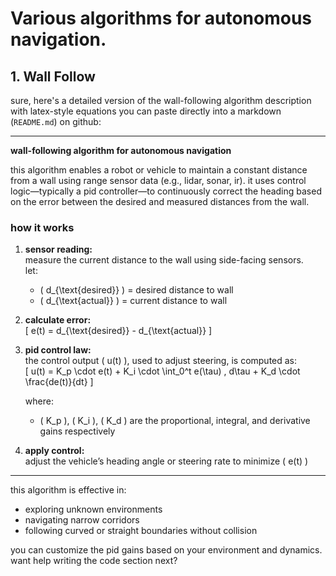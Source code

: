 # Various algorithms for autonomous navigation.

## 1. Wall Follow

sure, here's a detailed version of the wall-following algorithm description with latex-style equations you can paste directly into a markdown (`README.md`) on github:

---

**wall-following algorithm for autonomous navigation**

this algorithm enables a robot or vehicle to maintain a constant distance from a wall using range sensor data (e.g., lidar, sonar, ir). it uses control logic—typically a pid controller—to continuously correct the heading based on the error between the desired and measured distances from the wall.

### how it works

1. **sensor reading:**  
   measure the current distance to the wall using side-facing sensors.  
   let:  
   - \( d_{\text{desired}} \) = desired distance to wall  
   - \( d_{\text{actual}} \) = current distance to wall  

2. **calculate error:**  
   \[
   e(t) = d_{\text{desired}} - d_{\text{actual}}
   \]

3. **pid control law:**  
   the control output \( u(t) \), used to adjust steering, is computed as:  
   \[
   u(t) = K_p \cdot e(t) + K_i \cdot \int_0^t e(\tau) \, d\tau + K_d \cdot \frac{de(t)}{dt}
   \]

   where:  
   - \( K_p \), \( K_i \), \( K_d \) are the proportional, integral, and derivative gains respectively

4. **apply control:**  
   adjust the vehicle’s heading angle or steering rate to minimize \( e(t) \)

---

this algorithm is effective in:
- exploring unknown environments  
- navigating narrow corridors  
- following curved or straight boundaries without collision

you can customize the pid gains based on your environment and dynamics. want help writing the code section next?

